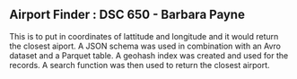 ## Airport Finder : DSC 650 - Barbara Payne

This is to put in coordinates of lattitude and longitude and it would return the closest aiport. A JSON schema was used in combination with an Avro dataset and a Parquet table. A geohash index was created and used for the records. A search function was then used to return the closest airport.
